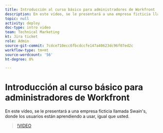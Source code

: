 ```yaml
---
title: Introducción al curso básico para administradores de Workfront
description: En este vídeo, se le presentará a una empresa ficticia llamada Swain's, donde los usuarios están aprendiendo a usar, igual que usted.
topic: null
activity: deploy
doc-type: intro video
team: Technical Marketing
kt: Jira ticket
role: Admin
source-git-commit: 7cdce710ecc6fbcdccfe147a40623dc96f07ed2c
workflow-type: tm+mt
source-wordcount: '56'
ht-degree: 0%

---
```


# Introducción al curso básico para administradores de Workfront

En este vídeo, se le presentará a una empresa ficticia llamada Swain&#39;s, donde los usuarios están aprendiendo a usar, igual que usted.

>[!VIDEO](https://video.tv.adobe.com/v/335064/?quality=12)
